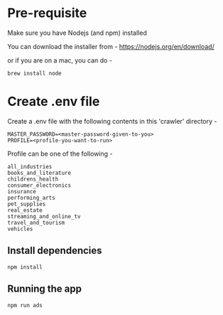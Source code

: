 # Pre-requisite

Make sure you have Nodejs (and npm) installed

You can download the installer from - https://nodejs.org/en/download/

or if you are on a mac, you can do -

```shell
brew install node
```

# Create .env file
Create a .env file with the following contents in this 'crawler' directory -

```shell
MASTER_PASSWORD=<master-password-given-to-you>
PROFILE=<profile-you-want-to-run>
```

Profile can be one of the following -

```shell
all_industries
books_and_literature
childrens_health
consumer_electronics
insurance
performing_arts
pet_supplies
real_estate
streaming_and_online_tv
travel_and_tourism
vehicles
```

## Install dependencies
```shell
npm install
```

## Running the app

```shell
npm run ads
```